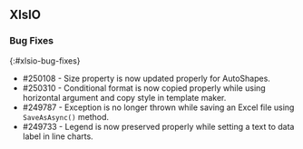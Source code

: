 ## XlsIO

### Bug Fixes
{:#xlsio-bug-fixes}

* \#250108 - Size property is now updated properly for AutoShapes.
* \#250310 - Conditional format is now copied properly while using horizontal argument and copy style in template maker.
* \#249787 - Exception is no longer thrown while saving an Excel file using `SaveAsAsync()` method.
* \#249733 - Legend is now preserved properly while setting a text to data label in line charts.